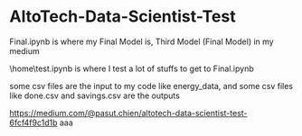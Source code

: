 # AltoTech-Data-Scientist-Test
Final.ipynb is where my Final Model is, Third Model (Final Model) in my medium

\home\test.ipynb is where I test a lot of stuffs to get to Final.ipynb

some csv files are the input to my code like energy_data, and some csv files like done.csv and savings.csv are the outputs

https://medium.com/@pasut.chien/altotech-data-scientist-test-6fcf4f9c1d1b  aaa
